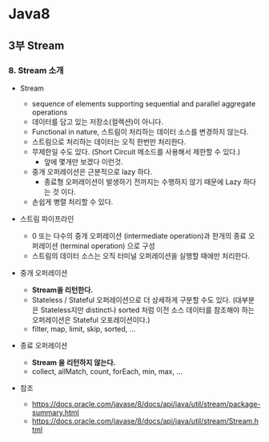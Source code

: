 # Java8
## 3부 Stream
### 8. Stream 소개

  - Stream
    - sequence of elements supporting sequential and parallel aggregate operations
    - 데이터를 담고 있는 저장소(컬렉션)이 아니다.
    - Functional in nature, 스트림이 처리하는 데이터 소스를 변경하지 않는다.
    - 스트림으로 처리하는 데이터는 오직 한번만 처리한다.
    - 무제한일 수도 있다. (Short Circuit 메소드를 사용해서 제한할 수 있다.)
      - 앞에 몇개만 보겠다 이런것.
    - 중개 오퍼레이션은 근분적으로 lazy 하다.
      - 종료형 오퍼레이션이 발생하기 전까지는 수행하지 않기 때문에 Lazy 하다는 것 이다.
    - 손쉽게 병렬 처리할 수 있다.

  - 스트림 파이프라인
    - 0 또는 다수의 중개 오퍼레이션 (intermediate operation)과 한개의 종료 오퍼레이션 (terminal operation) 으로 구성
    - 스트림의 데이터 소스는 오직 터미널 오퍼레이션을 실행할 때에만 처리한다.

  - 중개 오퍼레이션
    - **Stream을 리턴한다.**
    - Stateless / Stateful 오퍼레이션으로 더 상세하게 구분할 수도 있다. (대부분은 Stateless지만 distinct나 sorted 처럼 이전 소스 데이터를 참조해야 하는 오퍼레이션은 Stateful 오포레이션이다.)
    - filter, map, limit, skip, sorted, ...

  - 종료 오퍼레이션
    - **Stream 을 리턴하지 않는다.**
    - collect, allMatch, count, forEach, min, max, ...

  - 참조
    - https://docs.oracle.com/javase/8/docs/api/java/util/stream/package-summary.html
    - https://docs.oracle.com/javase/8/docs/api/java/util/stream/Stream.html


